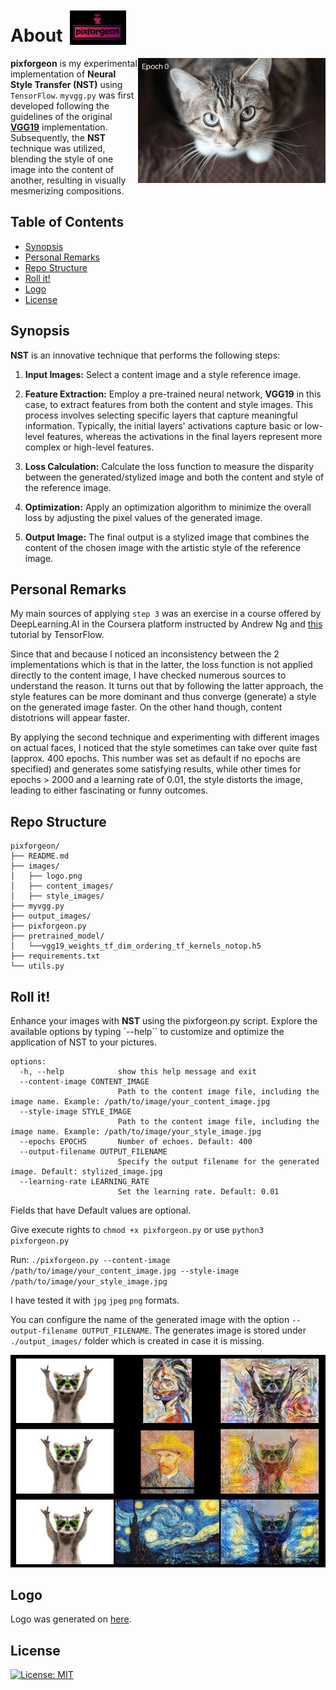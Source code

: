 #  About                   <img src="images/logo.png" alt="Logo" width="90" height="55" style="margin: -1% 1%"> 
<img style="float: right;" width="300" height="auto" src="images/animation.gif">

**pixforgeon** is my experimental implementation of **Neural Style Transfer (NST)** using `TensorFlow`. `myvgg.py` was first developed following the guidelines of the original [**VGG19**](https://arxiv.org/pdf/1409.1556.pdf) implementation. Subsequently, the **NST** technique was utilized, blending the style of one image into the content of another, resulting in visually mesmerizing compositions.

## Table of Contents
  - [Synopsis](#synopsis)
  - [Personal Remarks](#personal-remarks)
  - [Repo Structure](#repo-structure)
  - [Roll it!](#roll-it)
  - [Logo](#logo)
  - [License](#license)

## Synopsis
**NST** is an innovative technique that performs the following steps:

1. **Input Images:** Select a content image and a style reference image.

2. **Feature Extraction:** Employ a pre-trained neural network, **VGG19** in this case, to extract features from both the content and style images. This process involves selecting specific layers that capture meaningful information. Typically, the initial layers' activations capture basic or low-level features, whereas the activations in the final layers represent more complex or high-level features.

3. **Loss Calculation:** Calculate the loss function to measure the disparity between the generated/stylized image and both the content and style of the reference image. 

4. **Optimization:** Apply an optimization algorithm to minimize the overall loss by adjusting the pixel values of the generated image.

5. **Output Image:** The final output is a stylized image that combines the content of the chosen image with the artistic style of the reference image.

## Personal Remarks
My main sources of applying `step 3` was an exercise in a course offered by DeepLearning.AI in the Coursera platform instructed by Andrew Ng and  [this](https://www.tensorflow.org/tutorials/generative/style_transfer) tutorial by TensorFlow. 

Since that and because I noticed an inconsistency between the 2 implementations which is that in the latter, the loss function is not applied directly to the content image, I have checked numerous sources to understand the reason. It turns out that by following the latter approach, the style features can be more dominant and thus converge (generate) a style on the generated image faster. On the other hand though, content distotrions will appear faster.

By applying the second technique and experimenting with different images on actual faces, I noticed that the style sometimes can take over quite fast (approx. 400 epochs. This number was set as default if no epochs are specified) and generates some satisfying results, while other times for epochs > 2000 and a learning rate of 0.01, the style distorts the image, leading to either fascinating or funny outcomes.

## Repo Structure
```
pixforgeon/
├── README.md
├── images/
│   ├── logo.png
│   ├── content_images/
│   ├── style_images/
├── myvgg.py
├── output_images/
├── pixforgeon.py
├── pretrained_model/
│   └──vgg19_weights_tf_dim_ordering_tf_kernels_notop.h5 
├── requirements.txt
└── utils.py
```

## Roll it!

Enhance your images with **NST** using the pixforgeon.py script. Explore the available options by typing `--help`` to customize and optimize the application of NST to your pictures.

```
options:
  -h, --help            show this help message and exit
  --content-image CONTENT_IMAGE
                        Path to the content image file, including the image name. Example: /path/to/image/your_content_image.jpg
  --style-image STYLE_IMAGE
                        Path to the content image file, including the image name. Example: /path/to/image/your_style_image.jpg
  --epochs EPOCHS       Number of echoes. Default: 400
  --output-filename OUTPUT_FILENAME
                        Specify the output filename for the generated image. Default: stylized_image.jpg
  --learning-rate LEARNING_RATE
                        Set the learning rate. Default: 0.01
```
Fields that have Default values are optional.

Give execute rights to `chmod +x pixforgeon.py` or use `python3 pixforgeon.py`  

Run: `./pixforgeon.py --content-image /path/to/image/your_content_image.jpg --style-image /path/to/image/your_style_image.jpg`

I have tested it with `jpg` `jpeg` `png` formats.

You can configure the name of the generated image with the option `--output-filename OUTPUT_FILENAME`. The generates image is stored under `./output_images/` folder which is created in case it is missing.

![NST_Output_Plot](images/NST_outputs_plot.jpg)

## Logo
Logo was generated on [here](https://logo.com/).

## License 

[![License: MIT](https://img.shields.io/badge/License-MIT-yellow.svg)](https://opensource.org/licenses/MIT)